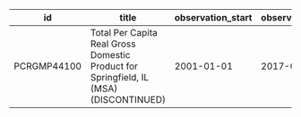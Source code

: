 | id          | title                                                                                 | observation_start   | observation_end   |
|-------------|---------------------------------------------------------------------------------------|---------------------|-------------------|
| PCRGMP44100 | Total Per Capita Real Gross Domestic Product for Springfield, IL (MSA) (DISCONTINUED) | 2001-01-01          | 2017-01-01        |